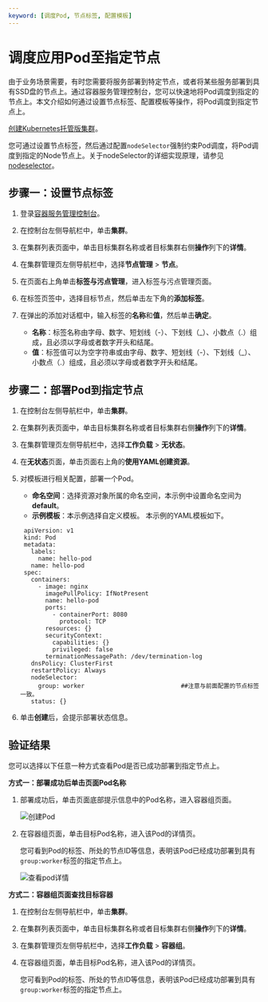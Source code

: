```yaml
---
keyword: [调度Pod, 节点标签, 配置模板]
---
```


# 调度应用Pod至指定节点

由于业务场景需要，有时您需要将服务部署到特定节点，或者将某些服务部署到具有SSD盘的节点上。通过容器服务管理控制台，您可以快速地将Pod调度到指定的节点上。本文介绍如何通过设置节点标签、配置模板等操作，将Pod调度到指定节点上。

[创建Kubernetes托管版集群](/cn.zh-CN/Kubernetes集群用户指南/集群/创建集群/创建Kubernetes托管版集群.md)。

您可通过设置节点标签，然后通过配置`nodeSelector`强制约束Pod调度，将Pod调度到指定的Node节点上。关于nodeSelector的详细实现原理，请参见[nodeselector](https://kubernetes.io/docs/concepts/configuration/assign-pod-node/#nodeselector)。

## 步骤一：设置节点标签

1.  登录[容器服务管理控制台](https://cs.console.aliyun.com)。

2.  在控制台左侧导航栏中，单击**集群**。

3.  在集群列表页面中，单击目标集群名称或者目标集群右侧**操作**列下的**详情**。

4.  在集群管理页左侧导航栏中，选择**节点管理** \> **节点**。

5.  在页面右上角单击**标签与污点管理**，进入标签与污点管理页面。

6.  在标签页签中，选择目标节点，然后单击左下角的**添加标签**。

7.  在弹出的添加对话框中，输入标签的**名称**和**值**，然后单击**确定**。

    -   **名称**：标签名称由字母、数字、短划线（-）、下划线（\_）、小数点（.）组成，且必须以字母或者数字开头和结尾。
    -   **值**：标签值可以为空字符串或由字母、数字、短划线（-）、下划线（\_）、小数点（.）组成，且必须以字母或者数字开头和结尾。

## 步骤二：部署Pod到指定节点

1.  在控制台左侧导航栏中，单击**集群**。

2.  在集群列表页面中，单击目标集群名称或者目标集群右侧**操作**列下的**详情**。

3.  在集群管理页左侧导航栏中，选择**工作负载** \> **无状态**。

4.  在**无状态**页面，单击页面右上角的**使用YAML创建资源**。

5.  对模板进行相关配置，部署一个Pod。

    -   **命名空间**：选择资源对象所属的命名空间，本示例中设置命名空间为**default**。
    -   **示例模板**：本示例选择自定义模板。
    本示例的YAML模板如下。

    ```
     apiVersion: v1
     kind: Pod
     metadata:
       labels:
         name: hello-pod
       name: hello-pod
     spec:
       containers:
         - image: nginx
           imagePullPolicy: IfNotPresent
           name: hello-pod
           ports:
             - containerPort: 8080
               protocol: TCP
           resources: {}
           securityContext:
             capabilities: {}
             privileged: false
           terminationMessagePath: /dev/termination-log
       dnsPolicy: ClusterFirst
       restartPolicy: Always
       nodeSelector:                    
         group: worker                           ##注意与前面配置的节点标签一致。
       status: {}
    ```

6.  单击**创建**后，会提示部署状态信息。


## 验证结果

您可以选择以下任意一种方式查看Pod是否已成功部署到指定节点上。

**方式一：部署成功后单击页面Pod名称**

1.  部署成功后，单击页面底部提示信息中的Pod名称，进入容器组页面。

    ![创建Pod](https://static-aliyun-doc.oss-accelerate.aliyuncs.com/assets/img/zh-CN/3606194161/p245822.png)

2.  在容器组页面，单击目标Pod名称，进入该Pod的详情页。

    您可看到Pod的标签、所处的节点ID等信息，表明该Pod已经成功部署到具有`group:worker`标签的指定节点上。

    ![查看pod详情](https://static-aliyun-doc.oss-accelerate.aliyuncs.com/assets/img/zh-CN/3085659951/p10934.png)


**方式二：容器组页面查找目标容器**

1.  在控制台左侧导航栏中，单击**集群**。

2.  在集群列表页面中，单击目标集群名称或者目标集群右侧**操作**列下的**详情**。

3.  在集群管理页左侧导航栏中，选择**工作负载** \> **容器组**。

4.  在容器组页面，单击目标Pod名称，进入该Pod的详情页。

    您可看到Pod的标签、所处的节点ID等信息，表明该Pod已经成功部署到具有`group:worker`标签的指定节点上。


